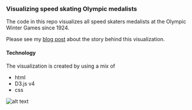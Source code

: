 ### Visualizing speed skating Olympic medalists

The code in this repo visualizes all speed skaters medalists at the Olympic Winter Games since 1924. 

Please see my [blog post](http://gerinberg.com/2017/11/04/speed-skating-olympic-medalists/) about the story behind this visualization.

#### Technology

The visualization is created by using a mix of

- html
- D3.js v4
- css

![alt text](pics/wintergames_s.gif "Speed skater medalists at the Olympic Winter Games")